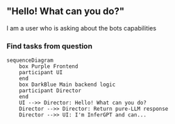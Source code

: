 ## "Hello! What can you do?"

I am a user who is asking about the bots capabilities

### Find tasks from question
```mermaid
sequenceDiagram
    box Purple Frontend
    participant UI
    end
    box DarkBlue Main backend logic
    participant Director
    end
    UI -->> Director: Hello! What can you do?
    Director -->> Director: Return pure-LLM response
    Director -->> UI: I'm InferGPT and can...
```
